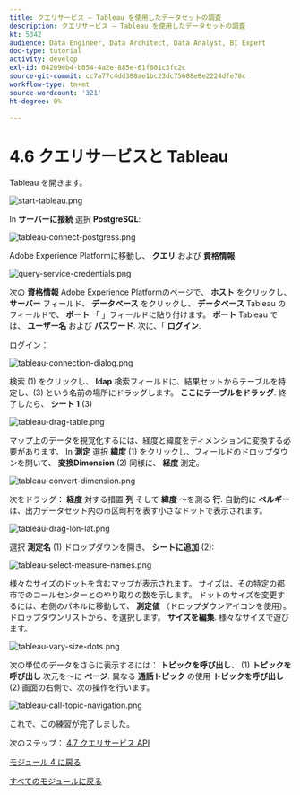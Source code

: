 ```yaml
---
title: クエリサービス — Tableau を使用したデータセットの調査
description: クエリサービス — Tableau を使用したデータセットの調査
kt: 5342
audience: Data Engineer, Data Architect, Data Analyst, BI Expert
doc-type: tutorial
activity: develop
exl-id: 04209eb4-b054-4a2e-885e-61f601c3fc2c
source-git-commit: cc7a77c4dd380ae1bc23dc75608e8e2224dfe78c
workflow-type: tm+mt
source-wordcount: '321'
ht-degree: 0%

---
```


# 4.6 クエリサービスと Tableau

Tableau を開きます。

![start-tableau.png](./images/start-tableau.png)

In **サーバーに接続** 選択 **PostgreSQL**:

![tableau-connect-postgress.png](./images/tableau-connect-postgress.png)

Adobe Experience Platformに移動し、 **クエリ** および **資格情報**.

![query-service-credentials.png](./images/query-service-credentials.png)

次の **資格情報** Adobe Experience Platformのページで、 **ホスト** をクリックし、 **サーバー** フィールド、 **データベース** をクリックし、 **データベース** Tableau のフィールドで、 **ポート** 「 」フィールドに貼り付けます。 **ポート** Tableau では、 **ユーザー名** および **パスワード**. 次に、「 **ログイン**.

ログイン：

![tableau-connection-dialog.png](./images/tableau-connection-dialog.png)

検索 (1) をクリックし、 **ldap** 検索フィールドに、結果セットからテーブルを特定し、(3) という名前の場所にドラッグします。 **ここにテーブルをドラッグ**. 終了したら、 **シート 1** (3)

![tableau-drag-table.png](./images/tableau-drag-table.png)

マップ上のデータを視覚化するには、経度と緯度をディメンションに変換する必要があります。 In **測定** 選択 **緯度** (1) をクリックし、フィールドのドロップダウンを開いて、 **変換Dimension** (2) 同様に、 **経度** 測定。

![tableau-convert-dimension.png](./images/tableau-convert-dimension.png)

次をドラッグ： **経度** 対する措置 **列** そして **緯度** ～を測る **行**. 自動的に **ベルギー** は、出力データセット内の市区町村を表す小さなドットで表示されます。

![tableau-drag-lon-lat.png](./images/tableau-drag-lon-lat.png)

選択 **測定名** (1) ドロップダウンを開き、 **シートに追加** (2):

![tableau-select-measure-names.png](./images/tableau-select-measure-names.png)

様々なサイズのドットを含むマップが表示されます。 サイズは、その特定の都市でのコールセンターとのやり取りの数を示します。 ドットのサイズを変更するには、右側のパネルに移動して、 **測定値** （ドロップダウンアイコンを使用）。 ドロップダウンリストから、を選択します。 **サイズを編集**. 様々なサイズで遊びます。

![tableau-vary-size-dots.png](./images/tableau-vary-size-dots.png)

次の単位のデータをさらに表示するには： **トピックを呼び出し**、 (1) **トピックを呼び出し** 次元を～に **ページ**. 異なる **通話トピック** の使用 **トピックを呼び出し** (2) 画面の右側で、次の操作を行います。

![tableau-call-topic-navigation.png](./images/tableau-call-topic-navigation.png)

これで、この練習が完了しました。

次のステップ： [4.7 クエリサービス API](./ex7.md)

[モジュール 4 に戻る](./query-service.md)

[すべてのモジュールに戻る](../../overview.md)
